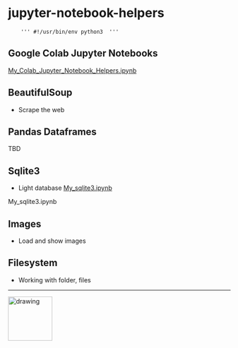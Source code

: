 # jupyter-notebook-helpers

        ''' #!/usr/bin/env python3  '''

## Google Colab Jupyter Notebooks
<a href= "My_Colab_Jupyter_Notebook_Helpers.ipynb">My_Colab_Jupyter_Notebook_Helpers.ipynb</a>

## BeautifulSoup 
- Scrape the web

## Pandas Dataframes
TBD

## Sqlite3 
- Light database 
<a href= "My_sqlite3.ipynb">My_sqlite3.ipynb</a>

My_sqlite3.ipynb
## Images 
- Load and show images

## Filesystem
- Working with folder, files

---
<img src="https://avatars1.githubusercontent.com/u/1014817?s=460&v=4 =100x20" alt="drawing" width="100"/>



